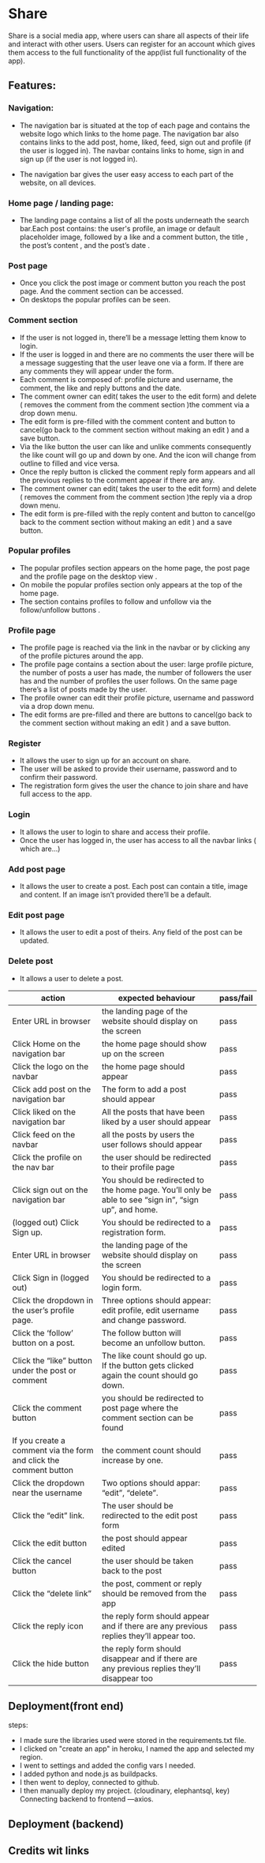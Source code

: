 # Share

Share is a social media app, where users can share all aspects of their  life and interact with other users. Users can register for an account which gives them access to the full functionality of the app(list full functionality of the app).

## Features:

### Navigation:
* The navigation bar is situated at the top of each page and contains the website logo which links to the home page.
The navigation bar also contains links to the add post, home, liked, feed, sign out and profile (if the user is logged in). The navbar contains links to home, sign in and sign up (if the user is not logged in).

* The navigation bar gives the user easy access to each part of the website, on all devices.

### Home page / landing page:
* The landing page contains a list of all the posts underneath the search bar.Each post contains: the user's profile, an image  or  default placeholder image, followed by a like and a comment button,  the title , the post’s content , and the post’s date .

### Post page
* Once you click the post image or comment button you reach the post  page. And the comment section can be accessed. 
* On desktops the popular profiles can be seen.

### Comment section
* If the user is not logged in, there’ll be a message letting them know to login.
* If the user is logged in and there are no comments the user there will be a message suggesting that the user leave one via a form. If there are any comments they will appear under the form. 
* Each comment is composed of: profile picture and username, the comment, the like and reply buttons and the date. 
* The comment owner can edit( takes the user to the edit form)  and delete ( removes the comment from the comment section )the comment via a drop down menu. 
* The edit form is pre-filled with the comment content and button to cancel(go back to the comment section without making an edit ) and a save button. 
* Via the like button the user can like and unlike comments consequently the like count will go up and down by one. And the icon will change from outline to filled and vice versa.
* Once the reply button is clicked the comment reply form appears and all the previous replies to the comment appear if there are any.
* The comment owner can edit( takes the user to the edit form)  and delete ( removes the comment from the comment section )the reply via a drop down menu. 
* The edit form is pre-filled with the reply  content and button to cancel(go back to the comment section without making an edit ) and a save button. 

### Popular profiles 
* The popular profiles section appears on the home page, the post page and the profile page on the desktop view .
* On mobile the popular profiles section only appears at the top of the home page. 
* The section contains profiles to follow and unfollow via the follow/unfollow buttons .

### Profile page
* The profile page is reached via the link in the navbar or by clicking any of the profile pictures around the app.  
* The profile page contains a section about the user:  large profile picture, the number of posts a user has made, the number of followers the user has and the number of profiles the user follows. On the same page there’s a list of posts made by the user. 
* The profile owner can edit their profile picture, username and password via a drop down menu. 
* The edit forms are pre-filled  and there are buttons to cancel(go back to the comment section without making an edit ) and a save button. 

### Register
* It allows the user to sign up for an account  on share.
* The user will be asked to provide their username, password and to confirm their password. 
* The registration form gives the user the chance to join share and  have full access to the app.

### Login
* It allows the user to login to share  and access their profile.
* Once the user has logged in, the user has access to all the navbar links ( which are…)

### Add  post page 
* It allows the user to create a post. Each post can contain a title, image and content. If an image isn’t provided there’ll be a default.

### Edit  post page 
* It allows the user to edit  a post of theirs. Any field of the post can be updated.

### Delete post
* It allows a user to delete a post.


| action | expected behaviour | pass/fail |
|--------|--------------------|-----------|
| Enter URL in browser |the landing page of the website should display on the screen | pass |
| Click Home on the navigation bar | the home page should show up on the screen | pass |
| Click the logo on the navbar | the home page should appear | pass |
| Click add post on the navigation bar | The form to add a post should appear | pass |
| Click liked on the navigation bar | All the posts that have been liked by a user should appear | pass |
| Click feed on the navbar | all the posts by users the user follows should appear | pass |
| Click the profile on the nav bar | the user should be redirected to their profile page | pass |
| Click sign out on the navigation bar | You should be redirected to the home page. You’ll only be able to see “sign in”, “sign up”, and home. | pass |
| (logged out) Click Sign up. | You should be redirected to a registration form. | pass |
| Enter URL in browser |the landing page of the website should display on the screen | pass |
| Click Sign in (logged out) | You should be redirected to a login form. | pass |
| Click the dropdown in the user’s profile page. | Three options should appear: edit profile, edit username and change password. | pass |
| Click the ‘follow’ button on a post. | The follow button will become an unfollow button. | pass |
| Click the “like” button under the post or comment | The like count should go up. If the button gets clicked again the count should go down. | pass |
| Click the comment button | you should be redirected to post page where the comment section can be found | pass |
| If you create a comment via the form and click the comment button | the comment count should increase by one. | pass |
| Click the dropdown near the username | Two options should appar: “edit”, “delete”. | pass |
| Click the “edit” link. | The user should be redirected to the edit post form | pass |
| Click the edit button  | the post should appear edited | pass |
| Click the cancel button | the user should be taken back to the post | pass |
| Click the “delete link” | the post, comment or reply should be removed from the app | pass |
| Click the reply icon | the reply form should appear and if there are any previous replies they’ll appear too. | pass |
| Click the hide button | the reply form should disappear and if there are any previous replies they’ll disappear too | pass |

## Deployment(front end)
steps:
* I made sure the libraries used were stored in the requirements.txt file.
* I clicked on "create an app" in heroku, I named the app and selected my region.
* I went to settings and added the config vars I needed.
* I added python and node.js as buildpacks.
* I then went to deploy, connected to github.
*  I then manually deploy my project.
(cloudinary, elephantsql, key)
Connecting backend to frontend —axios.


## Deployment (backend)

## Credits wit links

















